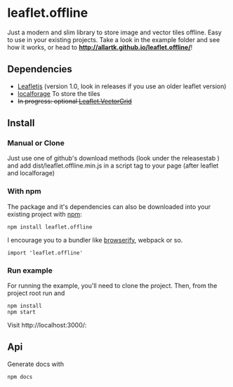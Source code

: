 leaflet.offline
===============

Just a modern and slim library to store image and vector tiles offline.
Easy to use in your existing projects. Take a look in the example folder and see how it works, or head
to **http://allartk.github.io/leaflet.offline/**!


## Dependencies

* [Leafletjs](http://leafletjs.com/) (version 1.0, look in releases if you use an older leaflet version)
* [localforage](https://github.com/localForage/localForage) To store the tiles
* ~~In progress: optional [Leaflet.VectorGrid](https://github.com/Leaflet/Leaflet.VectorGrid)~~


## Install

### Manual or Clone

Just use one of github's download methods (look under the releasestab ) and add dist/leaflet.offline.min.js in a script tag
to your page (after leaflet and localforage)

### With npm

The package and it's dependencies can also be downloaded into
your existing project with [npm](http://npmjs.com):

```
npm install leaflet.offline
```

I encourage you to a bundler like [browserify](http://browserify.org/), webpack or so.


```
import 'leaflet.offline'
```



### Run example

For running the example, you'll need to clone the project.
Then, from the project root run and 

```
npm install
npm start
```
Visit http://localhost:3000/:

## Api

Generate docs with

```
npm docs
```
